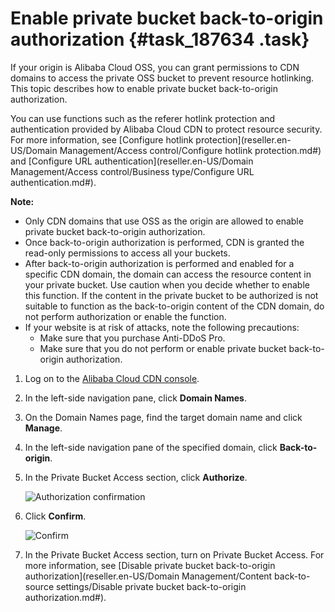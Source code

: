 # Enable private bucket back-to-origin authorization {#task_187634 .task}

If your origin is Alibaba Cloud OSS, you can grant permissions to CDN domains to access the private OSS bucket to prevent resource hotlinking. This topic describes how to enable private bucket back-to-origin authorization.

You can use functions such as the referer hotlink protection and authentication provided by Alibaba Cloud CDN to protect resource security. For more information, see [Configure hotlink protection](reseller.en-US/Domain Management/Access control/Configure hotlink protection.md#) and [Configure URL authentication](reseller.en-US/Domain Management/Access control/Business type/Configure URL authentication.md#).

**Note:** 

-   Only CDN domains that use OSS as the origin are allowed to enable private bucket back-to-origin authorization.
-   Once back-to-origin authorization is performed, CDN is granted the read-only permissions to access all your buckets.
-   After back-to-origin authorization is performed and enabled for a specific CDN domain, the domain can access the resource content in your private bucket. Use caution when you decide whether to enable this function. If the content in the private bucket to be authorized is not suitable to function as the back-to-origin content of the CDN domain, do not perform authorization or enable the function.
-   If your website is at risk of attacks, note the following precautions:
    -   Make sure that you purchase Anti-DDoS Pro.
    -   Make sure that you do not perform or enable private bucket back-to-origin authorization.

1.  Log on to the [Alibaba Cloud CDN console](https://partners-intl.aliyun.com/login-required#cdn).
2.  In the left-side navigation pane, click **Domain Names**.
3.  On the Domain Names page, find the target domain name and click **Manage**.
4.  In the left-side navigation pane of the specified domain, click **Back-to-origin**.
5.  In the Private Bucket Access section, click **Authorize**. 

    ![Authorization confirmation](images/52546_en-US.png)

6.  Click **Confirm**. 

    ![Confirm](images/45826_en-US.png)

7.  In the Private Bucket Access section, turn on Private Bucket Access. For more information, see [Disable private bucket back-to-origin authorization](reseller.en-US/Domain Management/Content back-to-source settings/Disable private bucket back-to-origin authorization.md#).

